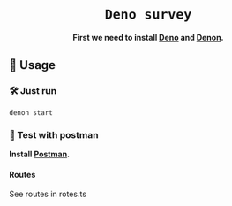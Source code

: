 <div align="center">

  <h1><code>Deno survey</code></h1>

  <strong>First we need to install 
  <a href="https://deno.land/">Deno</a> and <a href="https://deno.land/x/denon">Denon</a>.</strong>
</div>

## 🚴 Usage

### 🛠️ Just run  

```
denon start
```

### 🔬 Test with postman

  <strong>Install
  <a href="https://www.postman.com/downloads/">Postman</a>.</strong>

#### Routes

See routes in rotes.ts